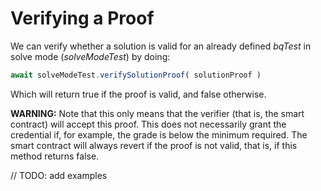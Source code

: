 # Verifying a Proof

We can verify whether a solution is valid for an already defined _bqTest_ in solve mode (_solveModeTest_) by doing:

```js
await solveModeTest.verifySolutionProof( solutionProof )
```

Which will return true if the proof is valid, and false otherwise. 

**WARNING:** Note that this only means that the verifier (that is, the smart contract) will accept this proof. This does not necessarily grant the credential if, for example, the grade is below the minimum required. The smart contract will always revert if the proof is not valid, that is, if this method returns false.

// TODO: add examples